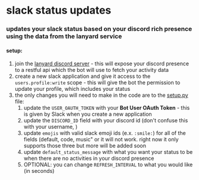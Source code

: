 # slack status updates
### updates your slack status based on your discord rich presence using the data from the lanyard service

#### setup:
1)  join the [lanyard discord server](https://discord.gg/WScAm7vNGF) - this will expose your discord presence to a restful api which the bot will use to fetch your activity data
2) create a  new slack application and give it access to the ```users.profile:write``` scope - this will give the bot the permission to update your profile, which includes your status
3) the only changes you will need to make in the code are to the [setup.py](setup.py) file:
    1) update the ```USER_OAUTH_TOKEN``` with your **Bot User OAuth Token** - this is given by Slack when you create a new application
    2) update the ```DISCORD_ID``` field with your discord id (don't confuse this with your username, )
    3) update ```emojis``` with valid slack emoji ids (e.x. `:smile:`) for all of the fields (default, code, music" or it will not work. right now it only supports those three but more will be added soon
    4) update ```default_status_message``` with what you want your status to be when there are no activities in your discord presence
    5) OPTIONAL: you can change ```REFRESH_INTERVAL``` to what you would like (in seconds)

